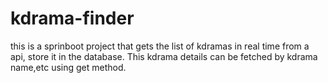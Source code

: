 # kdrama-finder

this is a sprinboot project that gets the list of kdramas in real time from a api, store it in the database. This kdrama details can be fetched by kdrama name,etc using get method.
